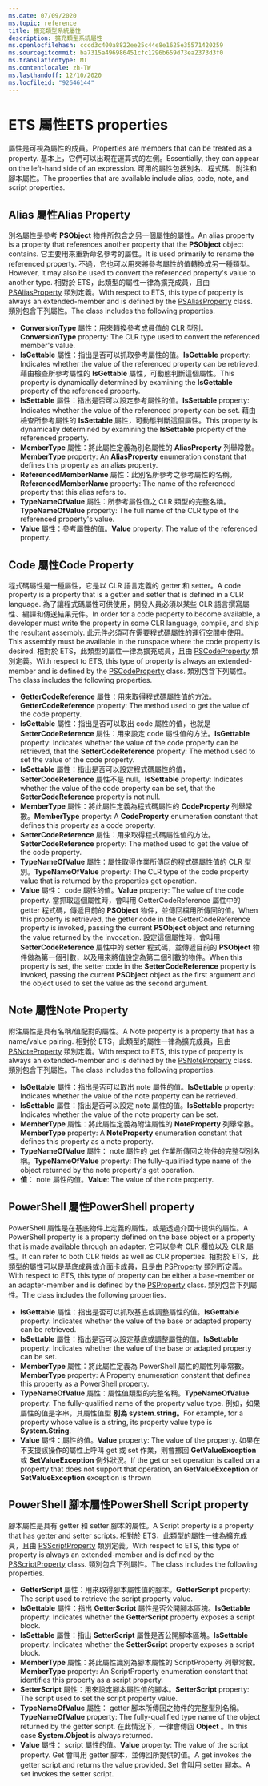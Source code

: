 ```yaml
---
ms.date: 07/09/2020
ms.topic: reference
title: 擴充類型系統屬性
description: 擴充類型系統屬性
ms.openlocfilehash: cccd3c400a8822ee25c44e8e1625e35571420259
ms.sourcegitcommit: ba7315a496986451cfc1296b659d73ea2373d3f0
ms.translationtype: MT
ms.contentlocale: zh-TW
ms.lasthandoff: 12/10/2020
ms.locfileid: "92646144"
---
```

# <a name="ets-properties"></a><span data-ttu-id="c63d9-103">ETS 屬性</span><span class="sxs-lookup"><span data-stu-id="c63d9-103">ETS properties</span></span>

<span data-ttu-id="c63d9-104">屬性是可視為屬性的成員。</span><span class="sxs-lookup"><span data-stu-id="c63d9-104">Properties are members that can be treated as a property.</span></span> <span data-ttu-id="c63d9-105">基本上，它們可以出現在運算式的左側。</span><span class="sxs-lookup"><span data-stu-id="c63d9-105">Essentially, they can appear on the left-hand side of an expression.</span></span> <span data-ttu-id="c63d9-106">可用的屬性包括別名、程式碼、附注和腳本屬性。</span><span class="sxs-lookup"><span data-stu-id="c63d9-106">The properties that are available include alias, code, note, and script properties.</span></span>

## <a name="alias-property"></a><span data-ttu-id="c63d9-107">Alias 屬性</span><span class="sxs-lookup"><span data-stu-id="c63d9-107">Alias Property</span></span>

<span data-ttu-id="c63d9-108">別名屬性是參考 **PSObject** 物件所包含之另一個屬性的屬性。</span><span class="sxs-lookup"><span data-stu-id="c63d9-108">An alias property is a property that references another property that the **PSObject** object contains.</span></span> <span data-ttu-id="c63d9-109">它主要用來重新命名參考的屬性。</span><span class="sxs-lookup"><span data-stu-id="c63d9-109">It is used primarily to rename the referenced property.</span></span> <span data-ttu-id="c63d9-110">不過，它也可以用來將參考屬性的值轉換成另一種類型。</span><span class="sxs-lookup"><span data-stu-id="c63d9-110">However, it may also be used to convert the referenced property's value to another type.</span></span> <span data-ttu-id="c63d9-111">相對於 ETS，此類型的屬性一律為擴充成員，且由 [PSAliasProperty](/dotnet/api/system.management.automation.psaliasproperty) 類別定義。</span><span class="sxs-lookup"><span data-stu-id="c63d9-111">With respect to ETS, this type of property is always an extended-member and is defined by the [PSAliasProperty](/dotnet/api/system.management.automation.psaliasproperty) class.</span></span> <span data-ttu-id="c63d9-112">類別包含下列屬性。</span><span class="sxs-lookup"><span data-stu-id="c63d9-112">The class includes the following properties.</span></span>

- <span data-ttu-id="c63d9-113">**ConversionType** 屬性：用來轉換參考成員值的 CLR 型別。</span><span class="sxs-lookup"><span data-stu-id="c63d9-113">**ConversionType** property: The CLR type used to convert the referenced member's value.</span></span>
- <span data-ttu-id="c63d9-114">**IsGettable** 屬性：指出是否可以抓取參考屬性的值。</span><span class="sxs-lookup"><span data-stu-id="c63d9-114">**IsGettable** property: Indicates whether the value of the referenced property can be retrieved.</span></span>
  <span data-ttu-id="c63d9-115">藉由檢查所參考屬性的 **IsGettable** 屬性，可動態判斷這個屬性。</span><span class="sxs-lookup"><span data-stu-id="c63d9-115">This property is dynamically determined by examining the **IsGettable** property of the referenced property.</span></span>
- <span data-ttu-id="c63d9-116">**IsSettable** 屬性：指出是否可以設定參考屬性的值。</span><span class="sxs-lookup"><span data-stu-id="c63d9-116">**IsSettable** property: Indicates whether the value of the referenced property can be set.</span></span> <span data-ttu-id="c63d9-117">藉由檢查所參考屬性的 **IsSettable** 屬性，可動態判斷這個屬性。</span><span class="sxs-lookup"><span data-stu-id="c63d9-117">This property is dynamically determined by examining the **IsSettable** property of the referenced property.</span></span>
- <span data-ttu-id="c63d9-118">**MemberType** 屬性：將此屬性定義為別名屬性的 **AliasProperty** 列舉常數。</span><span class="sxs-lookup"><span data-stu-id="c63d9-118">**MemberType** property: An **AliasProperty** enumeration constant that defines this property as an alias property.</span></span>
- <span data-ttu-id="c63d9-119">**ReferencedMemberName** 屬性：此別名所參考之參考屬性的名稱。</span><span class="sxs-lookup"><span data-stu-id="c63d9-119">**ReferencedMemberName** property: The name of the referenced property that this alias refers to.</span></span>
- <span data-ttu-id="c63d9-120">**TypeNameOfValue** 屬性：所參考屬性值之 CLR 類型的完整名稱。</span><span class="sxs-lookup"><span data-stu-id="c63d9-120">**TypeNameOfValue** property: The full name of the CLR type of the referenced property's value.</span></span>
- <span data-ttu-id="c63d9-121">**Value** 屬性：參考屬性的值。</span><span class="sxs-lookup"><span data-stu-id="c63d9-121">**Value** property: The value of the referenced property.</span></span>

## <a name="code-property"></a><span data-ttu-id="c63d9-122">Code 屬性</span><span class="sxs-lookup"><span data-stu-id="c63d9-122">Code Property</span></span>

<span data-ttu-id="c63d9-123">程式碼屬性是一種屬性，它是以 CLR 語言定義的 getter 和 setter。</span><span class="sxs-lookup"><span data-stu-id="c63d9-123">A code property is a property that is a getter and setter that is defined in a CLR language.</span></span> <span data-ttu-id="c63d9-124">為了讓程式碼屬性可供使用，開發人員必須以某些 CLR 語言撰寫屬性、編譯和傳送結果元件。</span><span class="sxs-lookup"><span data-stu-id="c63d9-124">In order for a code property to become available, a developer must write the property in some CLR language, compile, and ship the resultant assembly.</span></span> <span data-ttu-id="c63d9-125">此元件必須可在需要程式碼屬性的運行空間中使用。</span><span class="sxs-lookup"><span data-stu-id="c63d9-125">This assembly must be available in the runspace where the code property is desired.</span></span> <span data-ttu-id="c63d9-126">相對於 ETS，此類型的屬性一律為擴充成員，且由 [PSCodeProperty](/dotnet/api/system.management.automation.pscodeproperty) 類別定義。</span><span class="sxs-lookup"><span data-stu-id="c63d9-126">With respect to ETS, this type of property is always an extended-member and is defined by the [PSCodeProperty](/dotnet/api/system.management.automation.pscodeproperty) class.</span></span> <span data-ttu-id="c63d9-127">類別包含下列屬性。</span><span class="sxs-lookup"><span data-stu-id="c63d9-127">The class includes the following properties.</span></span>

- <span data-ttu-id="c63d9-128">**GetterCodeReference** 屬性：用來取得程式碼屬性值的方法。</span><span class="sxs-lookup"><span data-stu-id="c63d9-128">**GetterCodeReference** property: The method used to get the value of the code property.</span></span>
- <span data-ttu-id="c63d9-129">**IsGettable** 屬性：指出是否可以取出 code 屬性的值，也就是 **SetterCodeReference** 屬性：用來設定 code 屬性值的方法。</span><span class="sxs-lookup"><span data-stu-id="c63d9-129">**IsGettable** property: Indicates whether the value of the code property can be retrieved, that the **SetterCodeReference** property: The method used to set the value of the code property.</span></span>
- <span data-ttu-id="c63d9-130">**IsSettable** 屬性：指出是否可以設定程式碼屬性的值， **SetterCodeReference** 屬性不是 null。</span><span class="sxs-lookup"><span data-stu-id="c63d9-130">**IsSettable** property: Indicates whether the value of the code property can be set, that the **SetterCodeReference** property is not null.</span></span>
- <span data-ttu-id="c63d9-131">**MemberType** 屬性：將此屬性定義為程式碼屬性的 **CodeProperty** 列舉常數。</span><span class="sxs-lookup"><span data-stu-id="c63d9-131">**MemberType** property: A **CodeProperty** enumeration constant that defines this property as a code property.</span></span>
- <span data-ttu-id="c63d9-132">**SetterCodeReference** 屬性：用來取得程式碼屬性值的方法。</span><span class="sxs-lookup"><span data-stu-id="c63d9-132">**SetterCodeReference** property: The method used to get the value of the code property.</span></span>
- <span data-ttu-id="c63d9-133">**TypeNameOfValue** 屬性：屬性取得作業所傳回的程式碼屬性值的 CLR 型別。</span><span class="sxs-lookup"><span data-stu-id="c63d9-133">**TypeNameOfValue** property: The CLR type of the code property value that is returned by the properties get operation.</span></span>
- <span data-ttu-id="c63d9-134">**Value** 屬性： code 屬性的值。</span><span class="sxs-lookup"><span data-stu-id="c63d9-134">**Value** property: The value of the code property.</span></span> <span data-ttu-id="c63d9-135">當抓取這個屬性時，會叫用 GetterCodeReference 屬性中的 getter 程式碼，傳遞目前的 **PSObject** 物件，並傳回檔用所傳回的值。</span><span class="sxs-lookup"><span data-stu-id="c63d9-135">When this property is retrieved, the getter code in the GetterCodeReference property is invoked, passing the current **PSObject** object and returning the value returned by the invocation.</span></span> <span data-ttu-id="c63d9-136">設定這個屬性時，會叫用 **SetterCodeReference** 屬性中的 setter 程式碼，並傳遞目前的 **PSObject** 物件做為第一個引數，以及用來將值設定為第二個引數的物件。</span><span class="sxs-lookup"><span data-stu-id="c63d9-136">When this property is set, the setter code in the **SetterCodeReference** property is invoked, passing the current **PSObject** object as the first argument and the object used to set the value as the second argument.</span></span>

## <a name="note-property"></a><span data-ttu-id="c63d9-137">Note 屬性</span><span class="sxs-lookup"><span data-stu-id="c63d9-137">Note Property</span></span>

<span data-ttu-id="c63d9-138">附注屬性是具有名稱/值配對的屬性。</span><span class="sxs-lookup"><span data-stu-id="c63d9-138">A Note property is a property that has a name/value pairing.</span></span> <span data-ttu-id="c63d9-139">相對於 ETS，此類型的屬性一律為擴充成員，且由 [PSNoteProperty](/dotnet/api/system.management.automation.psnoteproperty) 類別定義。</span><span class="sxs-lookup"><span data-stu-id="c63d9-139">With respect to ETS, this type of property is always an extended-member and is defined by the [PSNoteProperty](/dotnet/api/system.management.automation.psnoteproperty) class.</span></span> <span data-ttu-id="c63d9-140">類別包含下列屬性。</span><span class="sxs-lookup"><span data-stu-id="c63d9-140">The class includes the following properties.</span></span>

- <span data-ttu-id="c63d9-141">**IsGettable** 屬性：指出是否可以取出 note 屬性的值。</span><span class="sxs-lookup"><span data-stu-id="c63d9-141">**IsGettable** property: Indicates whether the value of the note property can be retrieved.</span></span>
- <span data-ttu-id="c63d9-142">**IsSettable** 屬性：指出是否可以設定 note 屬性的值。</span><span class="sxs-lookup"><span data-stu-id="c63d9-142">**IsSettable** property: Indicates whether the value of the note property can be set.</span></span>
- <span data-ttu-id="c63d9-143">**MemberType** 屬性：將此屬性定義為附注屬性的 **NoteProperty** 列舉常數。</span><span class="sxs-lookup"><span data-stu-id="c63d9-143">**MemberType** property: A **NoteProperty** enumeration constant that defines this property as a note property.</span></span>
- <span data-ttu-id="c63d9-144">**TypeNameOfValue** 屬性： note 屬性的 get 作業所傳回之物件的完整型別名稱。</span><span class="sxs-lookup"><span data-stu-id="c63d9-144">**TypeNameOfValue** property: The fully-qualified type name of the object returned by the note property's get operation.</span></span>
- <span data-ttu-id="c63d9-145">**值**： note 屬性的值。</span><span class="sxs-lookup"><span data-stu-id="c63d9-145">**Value**: The value of the note property.</span></span>

## <a name="powershell-property"></a><span data-ttu-id="c63d9-146">PowerShell 屬性</span><span class="sxs-lookup"><span data-stu-id="c63d9-146">PowerShell property</span></span>

<span data-ttu-id="c63d9-147">PowerShell 屬性是在基底物件上定義的屬性，或是透過介面卡提供的屬性。</span><span class="sxs-lookup"><span data-stu-id="c63d9-147">A PowerShell property is a property defined on the base object or a property that is made available through an adapter.</span></span> <span data-ttu-id="c63d9-148">它可以參考 CLR 欄位以及 CLR 屬性。</span><span class="sxs-lookup"><span data-stu-id="c63d9-148">It can refer to both CLR fields as well as CLR properties.</span></span> <span data-ttu-id="c63d9-149">相對於 ETS，此類型的屬性可以是基底成員或介面卡成員，且是由 [PSProperty](/dotnet/api/system.management.automation.psproperty) 類別所定義。</span><span class="sxs-lookup"><span data-stu-id="c63d9-149">With respect to ETS, this type of property can be either a base-member or an adapter-member and is defined by the [PSProperty](/dotnet/api/system.management.automation.psproperty) class.</span></span> <span data-ttu-id="c63d9-150">類別包含下列屬性。</span><span class="sxs-lookup"><span data-stu-id="c63d9-150">The class includes the following properties.</span></span>

- <span data-ttu-id="c63d9-151">**IsGettable** 屬性：指出是否可以抓取基底或調整屬性的值。</span><span class="sxs-lookup"><span data-stu-id="c63d9-151">**IsGettable** property: Indicates whether the value of the base or adapted property can be retrieved.</span></span>
- <span data-ttu-id="c63d9-152">**IsSettable** 屬性：指出是否可以設定基底或調整屬性的值。</span><span class="sxs-lookup"><span data-stu-id="c63d9-152">**IsSettable** property: Indicates whether the value of the base or adapted property can be set.</span></span>
- <span data-ttu-id="c63d9-153">**MemberType** 屬性：將此屬性定義為 PowerShell 屬性的屬性列舉常數。</span><span class="sxs-lookup"><span data-stu-id="c63d9-153">**MemberType** property: A Property enumeration constant that defines this property as a PowerShell property.</span></span>
- <span data-ttu-id="c63d9-154">**TypeNameOfValue** 屬性：屬性值類型的完整名稱。</span><span class="sxs-lookup"><span data-stu-id="c63d9-154">**TypeNameOfValue** property: The fully-qualified name of the property value type.</span></span> <span data-ttu-id="c63d9-155">例如，如果屬性的值是字串，其屬性值型 **別為 system.string。**</span><span class="sxs-lookup"><span data-stu-id="c63d9-155">For example, for a property whose value is a string, its property value type is **System.String**.</span></span>
- <span data-ttu-id="c63d9-156">**Value** 屬性：屬性的值。</span><span class="sxs-lookup"><span data-stu-id="c63d9-156">**Value** property: The value of the property.</span></span> <span data-ttu-id="c63d9-157">如果在不支援該操作的屬性上呼叫 get 或 set 作業，則會擲回 **GetValueException** 或 **SetValueException** 例外狀況。</span><span class="sxs-lookup"><span data-stu-id="c63d9-157">If the get or set operation is called on a property that does not support that operation, an **GetValueException** or **SetValueException** exception is thrown</span></span>

## <a name="powershell-script-property"></a><span data-ttu-id="c63d9-158">PowerShell 腳本屬性</span><span class="sxs-lookup"><span data-stu-id="c63d9-158">PowerShell Script property</span></span>

<span data-ttu-id="c63d9-159">腳本屬性是具有 getter 和 setter 腳本的屬性。</span><span class="sxs-lookup"><span data-stu-id="c63d9-159">A Script property is a property that has getter and setter scripts.</span></span> <span data-ttu-id="c63d9-160">相對於 ETS，此類型的屬性一律為擴充成員，且由 [PSScriptProperty](/dotnet/api/system.management.automation.psscriptproperty) 類別定義。</span><span class="sxs-lookup"><span data-stu-id="c63d9-160">With respect to ETS, this type of property is always an extended-member and is defined by the [PSScriptProperty](/dotnet/api/system.management.automation.psscriptproperty) class.</span></span> <span data-ttu-id="c63d9-161">類別包含下列屬性。</span><span class="sxs-lookup"><span data-stu-id="c63d9-161">The class includes the following properties.</span></span>

- <span data-ttu-id="c63d9-162">**GetterScript** 屬性：用來取得腳本屬性值的腳本。</span><span class="sxs-lookup"><span data-stu-id="c63d9-162">**GetterScript** property: The script used to retrieve the script property value.</span></span>
- <span data-ttu-id="c63d9-163">**IsGettable** 屬性：指出 **GetterScript** 屬性是否公開腳本區塊。</span><span class="sxs-lookup"><span data-stu-id="c63d9-163">**IsGettable** property: Indicates whether the **GetterScript** property exposes a script block.</span></span>
- <span data-ttu-id="c63d9-164">**IsSettable** 屬性：指出 **SetterScript** 屬性是否公開腳本區塊。</span><span class="sxs-lookup"><span data-stu-id="c63d9-164">**IsSettable** property: Indicates whether the **SetterScript** property exposes a script block.</span></span>
- <span data-ttu-id="c63d9-165">**MemberType** 屬性：將此屬性識別為腳本屬性的 ScriptProperty 列舉常數。</span><span class="sxs-lookup"><span data-stu-id="c63d9-165">**MemberType** property: An ScriptProperty enumeration constant that identifies this property as a script property.</span></span>
- <span data-ttu-id="c63d9-166">**SetterScript** 屬性：用來設定腳本屬性值的腳本。</span><span class="sxs-lookup"><span data-stu-id="c63d9-166">**SetterScript** property: The script used to set the script property value.</span></span>
- <span data-ttu-id="c63d9-167">**TypeNameOfValue** 屬性： getter 腳本所傳回之物件的完整型別名稱。</span><span class="sxs-lookup"><span data-stu-id="c63d9-167">**TypeNameOfValue** property: The fully-qualified type name of the object returned by the getter script.</span></span> <span data-ttu-id="c63d9-168">在此情況下，一律會傳回 **Object** 。</span><span class="sxs-lookup"><span data-stu-id="c63d9-168">In this case **System.Object** is always returned.</span></span>
- <span data-ttu-id="c63d9-169">**Value** 屬性： script 屬性的值。</span><span class="sxs-lookup"><span data-stu-id="c63d9-169">**Value** property: The value of the script property.</span></span> <span data-ttu-id="c63d9-170">Get 會叫用 getter 腳本，並傳回所提供的值。</span><span class="sxs-lookup"><span data-stu-id="c63d9-170">A get invokes the getter script and returns the value provided.</span></span> <span data-ttu-id="c63d9-171">Set 會叫用 setter 腳本。</span><span class="sxs-lookup"><span data-stu-id="c63d9-171">A set invokes the setter script.</span></span>
